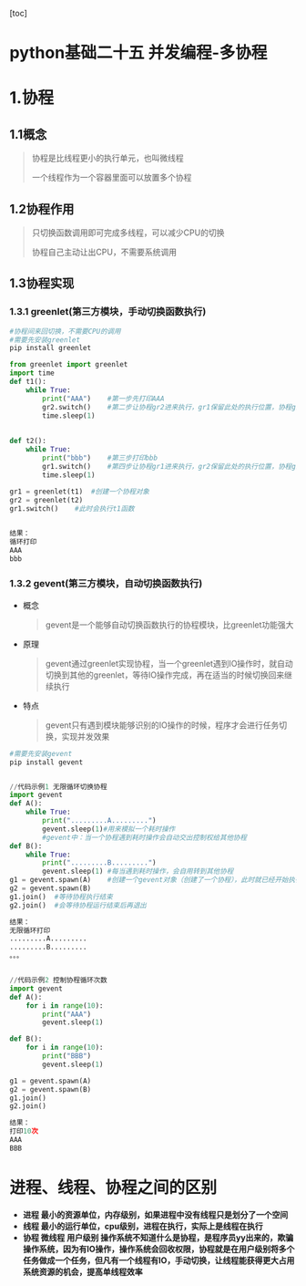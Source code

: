 [toc]



# python基础二十五	并发编程-多协程

# 1.协程

## 1.1概念

> 协程是比线程更小的执行单元，也叫微线程
>
> 一个线程作为一个容器里面可以放置多个协程



## 1.2协程作用

> 只切换函数调用即可完成多线程，可以减少CPU的切换
>
> 协程自己主动让出CPU，不需要系统调用



## 1.3协程实现

### 1.3.1 greenlet(第三方模块，手动切换函数执行)

```python
#协程间来回切换，不需要CPU的调用
#需要先安装greenlet	
pip install greenlet

from greenlet import greenlet
import time
def t1():
    while True:
        print("AAA")	#第一步先打印AAA
        gr2.switch()	#第二步让协程gr2进来执行，gr1保留此处的执行位置，协程gr2执行的是t2函数
        time.sleep(1)
        
        
def t2():
    while True:
        print("bbb")	#第三步打印bbb
        gr1.switch()	#第四步让协程gr1进来执行，gr2保留此处的执行位置，协程gr1执行的是t1函数
        time.sleep(1)
        
gr1 = greenlet(t1)	#创建一个协程对象
gr2 = greenlet(t2)
gr1.switch()	#此时会执行t1函数


结果：
循环打印
AAA
bbb
```

### 1.3.2 gevent(第三方模块，自动切换函数执行)

- 概念

  > gevent是一个能够自动切换函数执行的协程模块，比greenlet功能强大

- 原理

  > gevent通过greenlet实现协程，当一个greenlet遇到IO操作时，就自动切换到其他的greenlet，等待IO操作完成，再在适当的时候切换回来继续执行

- 特点

  > gevent只有遇到模块能够识别的IO操作的时候，程序才会进行任务切换，实现并发效果



```python
#需要先安装gevent
pip install gevent


//代码示例1	无限循环切换协程
import gevent
def A():
    while True:
        print(".........A.........")
        gevent.sleep(1)#用来模拟一个耗时操作
        #gevent中：当一个协程遇到耗时操作会自动交出控制权给其他协程
def B():
    while True:
        print(".........B.........")
        gevent.sleep(1)	#每当遇到耗时操作，会自用转到其他协程
g1 = gevent.spawn(A)	#创建一个gevent对象（创建了一个协程），此时就已经开始执行函数A
g2 = gevent.spawn(B)
g1.join()  #等待协程执行结束
g2.join()  #会等待协程运行结束后再退出

结果：
无限循环打印
.........A.........
.........B.........
。。。


//代码示例2	控制协程循环次数
import gevent
def A():
    for i in range(10):
        print("AAA")
        gevent.sleep(1)

def B():
    for i in range(10):
        print("BBB")
        gevent.sleep(1)

g1 = gevent.spawn(A)
g2 = gevent.spawn(B)
g1.join()
g2.join()

结果：
打印10次
AAA
BBB
```

# 进程、线程、协程之间的区别

- **进程	最小的资源单位，内存级别，如果进程中没有线程只是划分了一个空间**
- **线程	最小的运行单位，cpu级别，进程在执行，实际上是线程在执行**
- **协程	微线程	用户级别	操作系统不知道什么是协程，是程序员yy出来的，欺骗操作系统，因为有IO操作，操作系统会回收权限，协程就是在用户级别将多个任务做成一个任务，但凡有一个线程有IO，手动切换，让线程能获得更大占用系统资源的机会，提高单线程效率**

